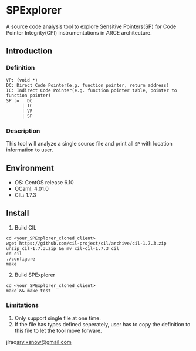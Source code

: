 # SPExplorer
A source code analysis tool to explore Sensitive Pointers(SP) for Code Pointer Integrity(CPI) instrumentations in ARCE architecture.

## Introduction

### Definition
```
VP: (void *)
DC: Direct Code Pointer(e.g. function pointer, return address)
IC: Indirect Code Pointer(e.g. function pointer table, pointer to function pointer)
SP :=   DC
      | IC
      | VP
      | SP
```

### Description

This tool will analyze a single source file and print all `SP` with location information to user.

## Environment

+ OS: CentOS release 6.10
+ OCaml: 4.01.0
+ CIL: 1.7.3

## Install

1. Build CIL
```{bash}
cd <your_SPExplorer_cloned_client>
wget https://github.com/cil-project/cil/archive/cil-1.7.3.zip
unzip cil-1.7.3.zip && mv cil-cil-1.7.3 cil
cd cil
./configure
make
```

2. Build SPExplorer
```
cd <your_SPExplorer_cloned_client>
make && make test
```

### Limitations

1. Only support single file at one time.
2. If the file has types defined seperately, user has to copy the definition to this file to let the tool move forware.

jlrao<ary.xsnow@gmail.com>

